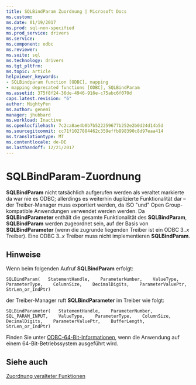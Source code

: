 ```yaml
---
title: SQLBindParam Zuordnung | Microsoft Docs
ms.custom: 
ms.date: 01/19/2017
ms.prod: sql-non-specified
ms.prod_service: drivers
ms.service: 
ms.component: odbc
ms.reviewer: 
ms.suite: sql
ms.technology: drivers
ms.tgt_pltfrm: 
ms.topic: article
helpviewer_keywords:
- SQLBindparam function [ODBC], mapping
- mapping deprecated functions [ODBC], SQLBindParam
ms.assetid: 375f8f24-36de-4946-916e-c75abc6f070d
caps.latest.revision: "6"
author: MightyPen
ms.author: genemi
manager: jhubbard
ms.workload: Inactive
ms.openlocfilehash: 7c2ca8ae4b0b7b522259677b252e2b0d24d14b5d
ms.sourcegitcommit: cc71f1027884462c359effb898390c8d97eaa414
ms.translationtype: MT
ms.contentlocale: de-DE
ms.lasthandoff: 12/21/2017
---
```

# <a name="sqlbindparam-mapping"></a>SQLBindParam-Zuordnung
**SQLBindParam** nicht tatsächlich aufgerufen werden als veraltet markierte da war nie es ODBC; allerdings es weiterhin duplizierte Funktionalität dar – der Treiber-Manager muss exportiert werden, da ISO "und" Open Group-kompatible Anwendungen verwendet werden werden. Da **SQLBindParameter** enthält die gesamte Funktionalität des **SQLBindParam**, **SQLBindParam** werden zugeordnet sein, auf der Basis von **SQLBindParameter** (wenn die zugrunde liegenden Treiber ist ein ODBC 3.*.x* Treiber). Eine ODBC 3.*.x* Treiber muss nicht implementieren **SQLBindParam**.  
  
## <a name="remarks"></a>Hinweise  
 Wenn beim folgenden Aufruf **SQLBindParam** erfolgt:  
  
```  
SQLBindParam(   StatementHandle,    ParameterNumber,    ValueType,    ParameterType,    ColumnSize,    DecimalDigits,    ParameterValuePtr,    StrLen_or_IndPtr)  
```  
  
 der Treiber-Manager ruft **SQLBindParameter** im Treiber wie folgt:  
  
```  
SQLBindParameter(   StatementHandle,    ParameterNumber,    SQL_PARAM_INPUT,    ValueType,    ParameterType,    ColumnSize,    DecimalDigits,    ParameterValuePtr,    BufferLength,    StrLen_or_IndPtr)  
```  
  
 Finden Sie unter [ODBC-64-Bit-Informationen](../../../odbc/reference/odbc-64-bit-information.md), wenn die Anwendung auf einem 64-Bit-Betriebssystem ausgeführt wird.  
  
## <a name="see-also"></a>Siehe auch  
 [Zuordnung veralteter Funktionen](../../../odbc/reference/appendixes/mapping-deprecated-functions.md)
